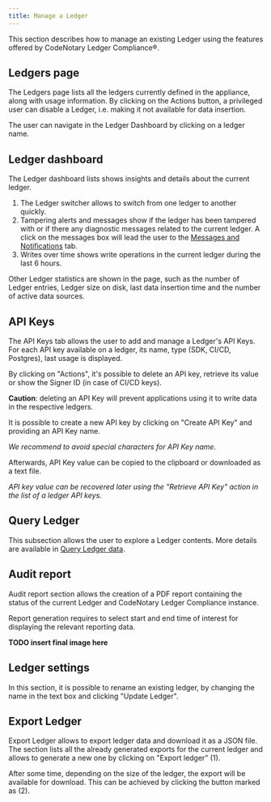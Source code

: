 ```yaml
---
title: Manage a Ledger
---
```


This section describes how to manage an existing Ledger using the features offered by CodeNotary Ledger Compliance®.

## Ledgers page

<v-img src="/disable-ledger.png" alt="Ledger listing"></v-img>

The Ledgers page lists all the ledgers currently defined in the appliance, along with usage information.
By clicking on the Actions button, a privileged user can disable a Ledger, i.e. making it not available for data
insertion.

The user can navigate in the Ledger Dashboard by clicking on a ledger name.

## Ledger dashboard

The Ledger dashboard lists shows insights and details about the current ledger.

<v-img src="/ledger-dashboard.png" alt="Ledger dashboard"></v-img>

1. The Ledger switcher allows to switch from one ledger to another quickly.
2. Tampering alerts and messages show if the ledger has been tampered with or if there any diagnostic messages
related to the current ledger. A click on the messages box will lead the user to the
[Messages and Notifications](/help/messages) tab.
3. Writes over time shows write operations in the current ledger during the last 6 hours.

Other Ledger statistics are shown in the page, such as the number of Ledger entries, Ledger size on disk, last
data insertion time and the number of active data sources.

## API Keys

The API Keys tab allows the user to add and manage a Ledger's API Keys.
For each API key available on a ledger, its name, type (SDK, CI/CD, Postgres), last usage is displayed.

By clicking on "Actions", it's possible to delete an API key, retrieve its value or show the Signer ID (in case
of CI/CD keys).

**Caution**: deleting an API Key will prevent applications using it to write data in the respective ledgers.

<v-img src="/ledger-api-keys.png" alt="Api Keys"></v-img>

It is possible to create a new API key by clicking on "Create API Key" and providing an API Key name.

*We recommend to avoid special characters for API Key name.*

<v-img src="/api-key-create1.png" alt="Api Key creation, step 1"></v-img>

Afterwards, API Key value can be copied to the clipboard or downloaded as a text file.

<v-img src="/api-key-create2.png" alt="Api Key creation, step 2"></v-img>

*API key value can be recovered later using the "Retrieve API Key" action in the list of a ledger API keys.*

## Query Ledger

This subsection allows the user to explore a Ledger contents. More details are available in
[Query Ledger data](/help/query-ledger).

## Audit report

Audit report section allows the creation of a PDF report containing the status of the current Ledger and
CodeNotary Ledger Compliance instance.

Report generation requires to select start and end time of interest for displaying the relevant reporting data.

**TODO insert final image here**

## Ledger settings

In this section, it is possible to rename an existing ledger, by changing the name in the text box and
clicking "Update Ledger".

<v-img src="/ledger-settings.png" alt="Ledger settings"></v-img>

## Export Ledger

Export Ledger allows to export ledger data and download it as a JSON file.
The section lists all the already generated exports for the current ledger and allows to generate a new one by
clicking on "Export ledger" (1).

<v-img src="/ledger-export.png" alt="Export Ledger"></v-img>

After some time, depending on the size of the ledger, the export will be available for download. This can be achieved by clicking the button marked as (2).
